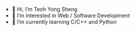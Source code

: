 - 👋 Hi, I’m Teoh Yong Sheng
- 👀 I’m interested in Web / Software Development
- 🌱 I’m currently learning C/C++ and Python

<!---

- 💞️ I’m looking to collaborate on ...
- 📫 How to reach me ...

teoh1993/teoh1993 is a ✨ special ✨ repository because its `README.md` (this file) appears on your GitHub profile.
You can click the Preview link to take a look at your changes.
--->
